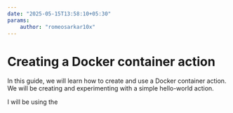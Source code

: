 ```yaml
---
date: "2025-05-15T13:58:10+05:30"
params:
    author: "romeosarkar10x"
---
```


# Creating a Docker container action

In this guide, we will learn how to create and use a Docker container action. We will be creating and experimenting with a simple hello-world action.

I will be using the
